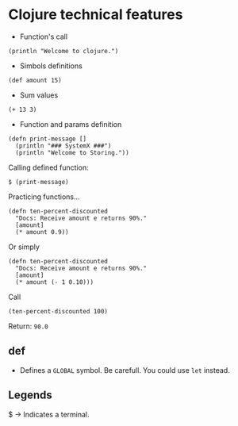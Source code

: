 # Clojure technical features

* Function's call

```
(println "Welcome to clojure.")
```

* Simbols definitions

```
(def amount 15)
```

* Sum values

```
(+ 13 3)
```

* Function and params definition

```
(defn print-message []
  (println "### SystemX ###")
  (println "Welcome to Storing."))
```

Calling defined function: 
```
$ (print-message)
```

Practicing functions...

```
(defn ten-percent-discounted
  "Docs: Receive amount e returns 90%."
  [amount]
  (* amount 0.9))
```

Or simply

```
(defn ten-percent-discounted
  "Docs: Receive amount e returns 90%."
  [amount]
  (* amount (- 1 0.10)))
```

Call

`(ten-percent-discounted 100)`

Return: `90.0`

## def 
- Defines a `GLOBAL` symbol. Be carefull. You could use `let` instead.


## Legends
$ -> Indicates a terminal.